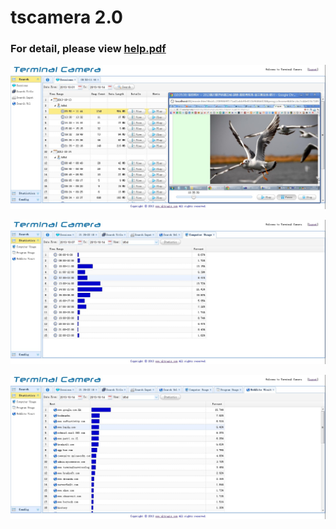# tscamera 2.0

### For detail, please view [help.pdf](https://github.com/aiportal/tscamera/blob/master/Bin/help.pdf)
  
  
  
![ScreenShot](https://github.com/aiportal/tscamera/blob/master/Bin/Screenshots/screenshot1.jpg)

![ScreenShot](https://github.com/aiportal/tscamera/blob/master/Bin/Screenshots/screenshot5.jpg)

![ScreenShot](https://github.com/aiportal/tscamera/blob/master/Bin/Screenshots/screenshot6.jpg)
